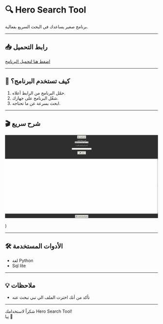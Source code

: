 # 🔍 Hero Search Tool

برنامج صغير يساعدك في البحث السريع بفعالية.

---

## 📥 رابط التحميل

[اضغط هنا لتحميل البرنامج](https://github.com/HeroKiller9/hero-search-tool/raw/main/hero-search-tool.exe)

---

## 🚀 كيف تستخدم البرنامج؟

1. حمّل البرنامج من الرابط أعلاه.
2. شغّل البرنامج على جهازك.
3. ابحث بسرعة عن ما تحتاجه.

---

## 🎬 شرح سريع

[![شرح استخدام البرنامج](/images/Animation-hero-tool.gif)](/images/Animation-hero-tool.gif)

)



---

## 🛠️ الأدوات المستخدمة

- لغة Python  
- Sql lite

---

## 💡 ملاحظات

- تأكد من أنك اخترت الملف الي تبي تبحث عنه

---

شكراً لاستخدامك Hero Search Tool!  
نِيا 🌟
